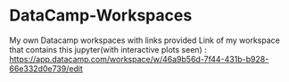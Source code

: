 # DataCamp-Workspaces
My own Datacamp workspaces with links provided
Link of my workspace that contains this jupyter(with interactive plots seen) : https://app.datacamp.com/workspace/w/46a9b56d-7f44-431b-b928-66e332d0e739/edit
